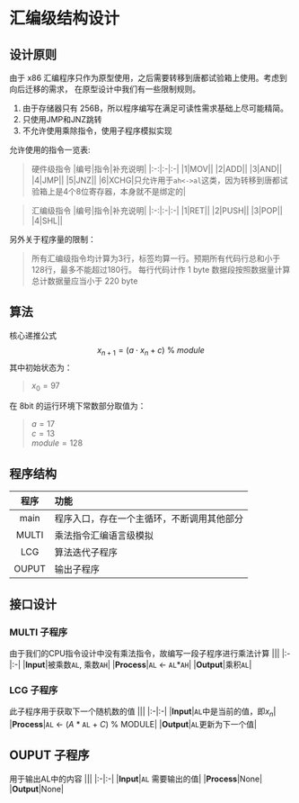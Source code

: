 # 汇编级结构设计
## 设计原则
由于 x86 汇编程序只作为原型使用，之后需要转移到唐都试验箱上使用。考虑到向后迁移的需求，
在原型设计中我们有一些限制规则。
1. 由于存储器只有 256B，所以程序编写在满足可读性需求基础上尽可能精简。
2. 只使用JMP和JNZ跳转
3. 不允许使用乘除指令，使用子程序模拟实现


允许使用的指令一览表:  

> 硬件级指令
> |编号|指令|补充说明|
> |:-:|:-|:-|
> |1|MOV||
> |2|ADD||
> |3|AND||
> |4|JMP||
> |5|JNZ||
> |6|XCHG|只允许用于`ah<->al`这类，因为转移到唐都试验箱上是4个8位寄存器，本身就不是绑定的|

> 汇编级指令 
> |编号|指令|补充说明|
> |:-:|:-|:-|
> |1|RET||
> |2|PUSH||
> |3|POP||
> |4|SHL||

另外关于程序量的限制：
> 所有汇编级指令均计算为3行，标签均算一行。预期所有代码行总和小于128行，最多不能超过180行。
> 每行代码计作 1 byte
> 数据段按照数据量计算
> 总计数据量应当小于 220 byte
## 算法
核心递推公式  
$$x_{n+1}=(a \cdot x_n + c)\ \%\ module$$
其中初始状态为：

> $x_0=97$
  
在 8bit 的运行环境下常数部分取值为：  

> $a=17$  
> $c=13$  
> $module=128$  

## 程序结构
|程序|功能|
|:-:|:-|
|main|程序入口，存在一个主循环，不断调用其他部分|
|MULTI|乘法指令汇编语言级模拟|
|LCG|算法迭代子程序|
|OUPUT|输出子程序|


## 接口设计

### MULTI 子程序
由于我们的CPU指令设计中没有乘法指令，故编写一段子程序进行乘法计算
|||
|:-|:-|
|**Input**|被乘数`AL`, 乘数`AH`|
|**Process**|`AL` <- `AL`*`AH`|
|**Output**|乘积`AL`|


### LCG 子程序
此子程序用于获取下一个随机数的值
|||
|:-|:-|
|**Input**|`AL`中是当前的值，即$x_{n}$|
|**Process**|`AL` <- (_A_ * `AL` + _C_) % MODULE|
|**Output**|`AL`更新为下一个值|


## OUPUT 子程序
用于输出AL中的内容
|||
|:-|:-|
|**Input**|`AL` 需要输出的值|
|**Process**|None|
|**Output**|None|

